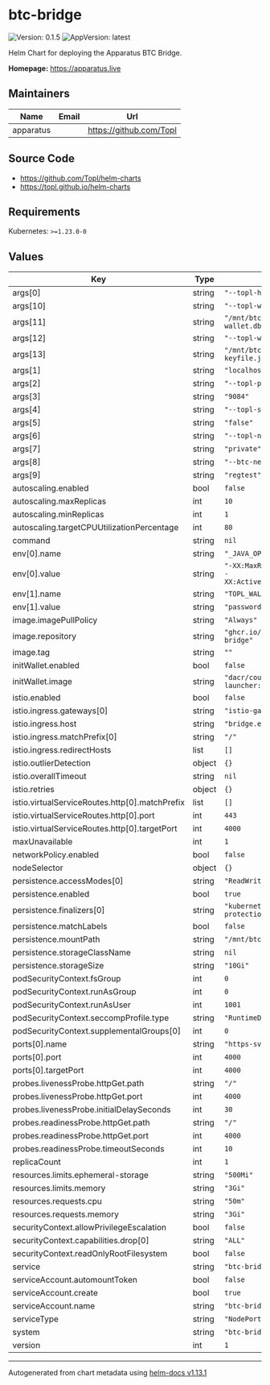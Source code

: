 # btc-bridge

![Version: 0.1.5](https://img.shields.io/badge/Version-0.1.5-informational?style=flat-square) ![AppVersion: latest](https://img.shields.io/badge/AppVersion-latest-informational?style=flat-square)

Helm Chart for deploying the Apparatus BTC Bridge.

**Homepage:** <https://apparatus.live>

## Maintainers

| Name | Email | Url |
| ---- | ------ | --- |
| apparatus |  | <https://github.com/Topl> |

## Source Code

* <https://github.com/Topl/helm-charts>
* <https://topl.github.io/helm-charts>

## Requirements

Kubernetes: `>=1.23.0-0`

## Values

| Key | Type | Default | Description |
|-----|------|---------|-------------|
| args[0] | string | `"--topl-host"` |  |
| args[10] | string | `"--topl-wallet-db"` |  |
| args[11] | string | `"/mnt/btc-bridge/topl-wallet.db"` |  |
| args[12] | string | `"--topl-wallet-seed-file"` |  |
| args[13] | string | `"/mnt/btc-bridge/topl-keyfile.json"` |  |
| args[1] | string | `"localhost"` |  |
| args[2] | string | `"--topl-port"` |  |
| args[3] | string | `"9084"` |  |
| args[4] | string | `"--topl-secure"` |  |
| args[5] | string | `"false"` |  |
| args[6] | string | `"--topl-network"` |  |
| args[7] | string | `"private"` |  |
| args[8] | string | `"--btc-network"` |  |
| args[9] | string | `"regtest"` |  |
| autoscaling.enabled | bool | `false` |  |
| autoscaling.maxReplicas | int | `10` |  |
| autoscaling.minReplicas | int | `1` |  |
| autoscaling.targetCPUUtilizationPercentage | int | `80` |  |
| command | string | `nil` |  |
| env[0].name | string | `"_JAVA_OPTIONS"` |  |
| env[0].value | string | `"-XX:MaxRAMPercentage=70.0 -XX:ActiveProcessorCount=4"` |  |
| env[1].name | string | `"TOPL_WALLET_PASSWORD"` |  |
| env[1].value | string | `"password"` |  |
| image.imagePullPolicy | string | `"Always"` |  |
| image.repository | string | `"ghcr.io/topl/topl-btc-bridge"` |  |
| image.tag | string | `""` |  |
| initWallet.enabled | bool | `false` |  |
| initWallet.image | string | `"dacr/coursier-launcher:openjdk-11"` |  |
| istio.enabled | bool | `false` |  |
| istio.ingress.gateways[0] | string | `"istio-gateways/gateway"` |  |
| istio.ingress.host | string | `"bridge.example.com"` |  |
| istio.ingress.matchPrefix[0] | string | `"/"` |  |
| istio.ingress.redirectHosts | list | `[]` |  |
| istio.outlierDetection | object | `{}` |  |
| istio.overallTimeout | string | `nil` |  |
| istio.retries | object | `{}` |  |
| istio.virtualServiceRoutes.http[0].matchPrefix | list | `[]` |  |
| istio.virtualServiceRoutes.http[0].port | int | `443` |  |
| istio.virtualServiceRoutes.http[0].targetPort | int | `4000` |  |
| maxUnavailable | int | `1` |  |
| networkPolicy.enabled | bool | `false` |  |
| nodeSelector | object | `{}` |  |
| persistence.accessModes[0] | string | `"ReadWriteOnce"` |  |
| persistence.enabled | bool | `true` |  |
| persistence.finalizers[0] | string | `"kubernetes.io/pvc-protection"` |  |
| persistence.matchLabels | bool | `false` |  |
| persistence.mountPath | string | `"/mnt/btc-bridge/"` |  |
| persistence.storageClassName | string | `nil` |  |
| persistence.storageSize | string | `"10Gi"` |  |
| podSecurityContext.fsGroup | int | `0` |  |
| podSecurityContext.runAsGroup | int | `0` |  |
| podSecurityContext.runAsUser | int | `1001` |  |
| podSecurityContext.seccompProfile.type | string | `"RuntimeDefault"` |  |
| podSecurityContext.supplementalGroups[0] | int | `0` |  |
| ports[0].name | string | `"https-svc"` |  |
| ports[0].port | int | `4000` |  |
| ports[0].targetPort | int | `4000` |  |
| probes.livenessProbe.httpGet.path | string | `"/"` |  |
| probes.livenessProbe.httpGet.port | int | `4000` |  |
| probes.livenessProbe.initialDelaySeconds | int | `30` |  |
| probes.readinessProbe.httpGet.path | string | `"/"` |  |
| probes.readinessProbe.httpGet.port | int | `4000` |  |
| probes.readinessProbe.timeoutSeconds | int | `10` |  |
| replicaCount | int | `1` |  |
| resources.limits.ephemeral-storage | string | `"500Mi"` |  |
| resources.limits.memory | string | `"3Gi"` |  |
| resources.requests.cpu | string | `"50m"` |  |
| resources.requests.memory | string | `"3Gi"` |  |
| securityContext.allowPrivilegeEscalation | bool | `false` |  |
| securityContext.capabilities.drop[0] | string | `"ALL"` |  |
| securityContext.readOnlyRootFilesystem | bool | `false` |  |
| service | string | `"btc-bridge"` |  |
| serviceAccount.automountToken | bool | `false` |  |
| serviceAccount.create | bool | `true` |  |
| serviceAccount.name | string | `"btc-bridge"` |  |
| serviceType | string | `"NodePort"` |  |
| system | string | `"btc-bridge"` |  |
| version | int | `1` |  |

----------------------------------------------
Autogenerated from chart metadata using [helm-docs v1.13.1](https://github.com/norwoodj/helm-docs/releases/v1.13.1)
